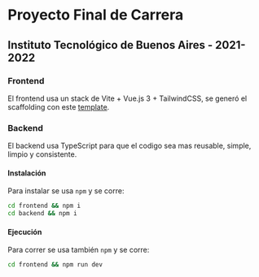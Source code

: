 # Proyecto Final de Carrera

## Instituto Tecnológico de Buenos Aires - 2021-2022

### Frontend

El frontend usa un stack de Vite + Vue.js 3 + TailwindCSS, se generó el scaffolding con este [template](https://github.com/web2033/vite-vue3-tailwind-starter).

### Backend

El backend usa TypeScript para que el codigo sea mas reusable, simple, limpio y consistente.

#### Instalación

Para instalar se usa `npm` y se corre:
```bash
cd frontend && npm i
cd backend && npm i
```

#### Ejecución

Para correr se usa también `npm` y se corre:
```bash
cd frontend && npm run dev
```
